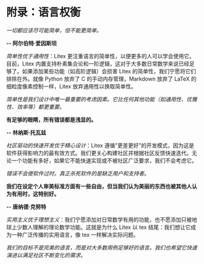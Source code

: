 # 附录：语言权衡

_一切都应该尽可能简单，但不能更简单。_

__-- 阿尔伯特·爱因斯坦__

*简单性优于通用性*：Litex 更注重语言的简单性，以便更多的人可以学会使用它。目前，Litex 内置支持朴素集合论和一阶逻辑，这对于大多数日常数学来说已经足够了。如果添加某些功能（如高阶逻辑）会损害 Litex 的简单性，我们宁愿将它们排除在外。就像 Python 放弃了 C 的手动内存管理，Markdown 放弃了 LaTeX 的细粒度像素控制一样，Litex 放弃通用性以换取简单性。

*简单性是我们设计中唯一最重要的考虑因素。它比任何其他功能（如通用性、优雅性、效率等）都更重要。*

__有足够的眼睛，所有错误都是浅显的。__

__-- 林纳斯·托瓦兹__

*社区驱动的快速开发优于精心设计*：Litex 遵循"更差更好"的开发模式，因为这是软件获得影响力的最有效方式。我们更关心构建社区并根据社区反馈快速迭代。无论一个功能有多好，如果它不能快速实现或不被社区广泛要求，我们不会考虑它。

*错误不会使软件过时。真正杀死软件的是缺乏用户和支持者。*

__我们在设定个人审美标准方面有一些自由，但当我们认为美丽的东西也被其他人认为有用时，这特别好。__

__-- 唐纳德·克努特__

*实用主义优于理想主义*：我们宁愿添加对日常数学有用的功能，也不愿添加只被地球上少数人理解的理论数学功能。这就是为什么 Litex 以 tex 结尾：我们想让它成为一种广泛传播的实用语言，像 tex 一样解决实际问题。

*我们的目标不是完美的语言，而是对大多数用例足够好的语言。我们也希望它快速演进以满足社区不断变化的需求。*

